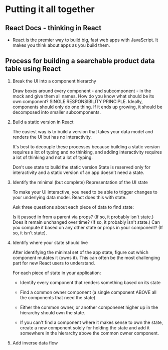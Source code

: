 # Putting it all together

## React Docs - thinking in React

* React is the premier way to build big, fast web apps with JavaScript. It makes you think about apps as you build them.

## Process for building a searchable product data table using React

1. Break the UI into a component hierarchy

    Draw boxes around every component - and subcomponent - in the mock and give them all names. How do you know what should be its own component? SINGLE RESPONSIBILITY PRINCIPLE. Ideally, components should only do one thing. If it ends up growing, it should be decomposed into smaller subcomponents.

2. Build a static version in React

    The easiest way is to build a version that takes your data model and renders the UI but has no interactivity.

    It's best to decouple these processes because building a static version requires a lot of typing and no thinking, and adding interactivity requires a lot of thinking and not a lot of typing.

    Don't use state to build the static version State is reserved only for interactivity and a static version of an app doesn't need a state.

3. Identify the minimal (but complete) Representation of the UI state

    To make your UI interactive, you need to be able to trigger changes to your underlying data model. React does this with state.

    Ask three questions about each piece of data to find state:

    Is it passed in from a parent via props? (If so, it probably isn't state.)
    Does it remain unchanged over time? (If so, it probably isn't state.)
    Can you compute it based on any other state or props in your component? (If so, it isn't state).

4. Identify where your state should live

    After identifying the minimal set of the app state, figure out which component mutates it (owns it). This can often be the most challenging part for new React users to understand.

    For each piece of state in your application:

    * Identify every component that renders something based on its state

    * Find a common owner component (a single component ABOVE all the components that need the state)

    * Either the common owner, or another componenet higher up in the hierarchy should own the state.

    * If you can't find a component where it makes sense to own the state, create a new component solely for holding the state and add it somewhere in the hierarchy above the common owner component.

5. Add inverse data flow
